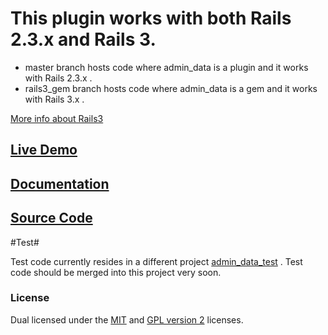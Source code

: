 
# This plugin works with both Rails 2.3.x and Rails 3.
* master branch hosts code where admin_data is a plugin and it works with Rails 2.3.x .
* rails3_gem branch hosts code where admin_data is a gem and it works with Rails 3.x . 

[More info about Rails3](http://github.com/neerajdotname/admin_data/wiki/Installing-admin_data-in-a-Rails-3-project)

## [Live Demo](http://admin-data-test.heroku.com/admin_data)

## [Documentation](http://github.com/neerajdotname/admin_data/wiki)

## [Source Code](http://github.com/neerajdotname/admin_data)

#Test#

Test code currently resides in a different project [admin_data_test](http://github.com/neerajdotname/admin_data_test) . Test code should be merged into this project very soon.


### License

Dual licensed under the [MIT](http://github.com/jquery/jquery/blob/master/MIT-LICENSE.txt) and [GPL version 2](http://github.com/jquery/jquery/blob/master/GPL-LICENSE.txt) licenses.
